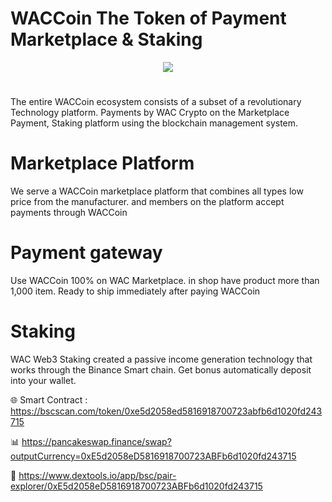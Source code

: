 # WACCoin The Token of Payment Marketplace & Staking

<div align="center"><img src="https://kaew8.live/wp-content/uploads/2023/12/LOGO100X100.fw_.png)" /><br />
</div>
<div align="center">
  <h1>
</div>
The entire WACCoin ecosystem consists of a subset of a revolutionary Technology platform. Payments by WAC Crypto on the Marketplace Payment, Staking platform using the blockchain management system.

# Marketplace Platform

We serve a WACCoin marketplace platform that combines all types low price from the manufacturer. and members on the platform accept payments through WACCoin

# Payment gateway
Use WACCoin 100% on WAC Marketplace.  in shop have product more than 1,000 item. Ready to ship immediately after paying WACCoin

# Staking
WAC Web3 Staking created a passive income generation technology that works through the Binance Smart chain. Get bonus automatically deposit into your wallet.

🌐 Smart Contract : https://bscscan.com/token/0xe5d2058ed5816918700723abfb6d1020fd243715

📊 https://pancakeswap.finance/swap?outputCurrency=0xE5d2058eD5816918700723ABFb6d1020fd243715

🚀 https://www.dextools.io/app/bsc/pair-explorer/0xE5d2058eD5816918700723ABFb6d1020fd243715
